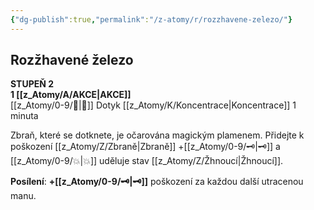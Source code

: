 ```yaml
---
{"dg-publish":true,"permalink":"/z-atomy/r/rozzhavene-zelezo/"}
---
```


## Rozžhavené železo
**STUPEŇ 2**  
**1 [[z_Atomy/A/AKCE\|AKCE]]**  
[[z_Atomy/0-9/👊\|👊]] Dotyk
[[z_Atomy/K/Koncentrace\|Koncentrace]] 1 minuta

Zbraň, které se dotknete, je očarována magickým plamenem.
Přidejte k poškození [[z_Atomy/Z/Zbraně\|Zbraně]] +[[z_Atomy/0-9/🗝\|🗝]] a [[z_Atomy/0-9/💥\|💥]] uděluje stav [[z_Atomy/Z/Žhnoucí\|Žhnoucí]].

**Posílení**: **+[[z_Atomy/0-9/🗝\|🗝]]** poškození za každou další utracenou manu.